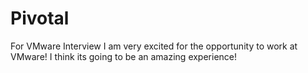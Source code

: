 # Pivotal
For VMware Interview
I am very excited for the opportunity to work at VMware!
I think its going to be an amazing experience!
